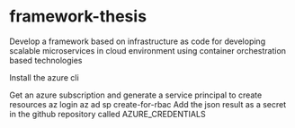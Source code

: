 # framework-thesis
Develop a framework based on infrastructure as code for developing scalable microservices in cloud environment using container orchestration based technologies

Install the azure cli

Get an azure subscription and generate a service principal to create resources
az login
az ad sp create-for-rbac
Add the json result as a secret in the github repository called AZURE_CREDENTIALS